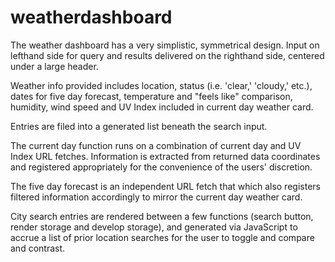 # weatherdashboard

The weather dashboard has a very simplistic, symmetrical design.
Input on lefthand side for query and results delivered on the righthand side, centered under a large header.

Weather info provided includes location, status (i.e. 'clear,' 'cloudy,' etc.), dates for five day forecast,
temperature and "feels like" comparison, humidity, wind speed and UV Index included in current day weather card.

Entries are filed into a generated list beneath the search input.

The current day function runs on a combination of current day and UV Index URL fetches. Information is extracted from
returned data coordinates and registered appropriately for the convenience of the users' discretion.

The five day forecast is an independent URL fetch that which also registers filtered information accordingly to mirror the
current day weather card.

City search entries are rendered between a few functions (search button, render storage and develop storage), and generated via
JavaScript to accrue a list of prior location searches for the user to toggle and compare and contrast.
